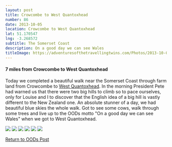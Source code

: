 ```yaml
---
layout: post
title: Crowcombe to West Quantoxhead
number: 86
date: 2013-10-05
location: Crowcombe to West Quantoxhead
lat: 51.170547
lng: -3.268572
subtitle: The Somerset Coast
description: On a good day we can see Wales
titleImage: https://adventuresofthetravellingtwins.com/Photos/2013-10-05-CrowcombeToWestQuantoxhead/P1010543.JPG
---
```


<h4>7 miles from Crowcombe to West Quantoxhead</h4>

Today we completed a beautiful walk near the Somerset Coast through farm land from Crowcombe to <a target="_blank" href="https://www.quantockonline.co.uk/quantocks/villages/westquantoxhead/westquantox1.html">West Quantoxhead</a>. 
In the morning President Pete had warned us that there were two big hills to climb so to pace ourselves, only for Louise and I to discover that the English idea of a big hill is vastly different to the New Zealand one. 
An absolute stunner of a day, we had beautiful blue skies the whole walk. Got to see some cows, walk through some trees and live up to the OODs motto "On a good day we can see Wales" when we got to West Quantoxhead. 

<img src="https://adventuresofthetravellingtwins.com/Photos/2013-10-05-CrowcombeToWestQuantoxhead/P1010534.JPG" class="image1">
<img src="https://adventuresofthetravellingtwins.com/Photos/2013-10-05-CrowcombeToWestQuantoxhead/P1010551.JPG" class="image1">
<img src="https://adventuresofthetravellingtwins.com/Photos/2013-10-05-CrowcombeToWestQuantoxhead/P1010569.JPG" class="image1">
<img src="https://adventuresofthetravellingtwins.com/Photos/2013-10-05-CrowcombeToWestQuantoxhead/P1010571.JPG" class="image1">
<img src="https://adventuresofthetravellingtwins.com/Photos/2013-10-05-CrowcombeToWestQuantoxhead/P1010577.JPG" class="image1">
<img src="https://adventuresofthetravellingtwins.com/Photos/2013-10-05-CrowcombeToWestQuantoxhead/P1010580.JPG" class="image1">

<a href="https://adventuresofthetravellingtwins.com/2013/09/21/oddswalks/">Return to OODs Post</a>
